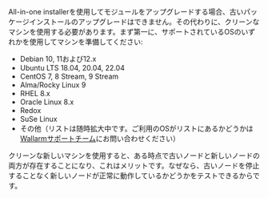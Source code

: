 All-in-one installerを使用してモジュールをアップグレードする場合、古いパッケージインストールのアップグレードはできません。その代わりに、クリーンなマシンを使用する必要があります。まず第一に、サポートされているOSのいずれかを使用してマシンを準備してください:

* Debian 10, 11および12.x
* Ubuntu LTS 18.04, 20.04, 22.04
* CentOS 7, 8 Stream, 9 Stream
* Alma/Rocky Linux 9
* RHEL 8.x
* Oracle Linux 8.x
* Redox
* SuSe Linux
* その他（リストは随時拡大中です。ご利用のOSがリストにあるかどうかは[Wallarmサポートチーム](mailto:support@wallarm.com)にお問い合わせください）

クリーンな新しいマシンを使用すると、ある時点で古いノードと新しいノードの両方が存在することになり、これはメリットです。なぜなら、古いノードを停止することなく新しいノードが正常に動作しているかどうかをテストできるからです。